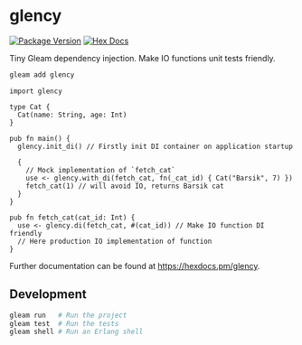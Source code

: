 # glency

[![Package Version](https://img.shields.io/hexpm/v/glency)](https://hex.pm/packages/glency)
[![Hex Docs](https://img.shields.io/badge/hex-docs-ffaff3)](https://hexdocs.pm/glency/)

Tiny Gleam dependency injection. Make IO functions unit tests friendly.

```sh
gleam add glency
```

```gleam
import glency

type Cat {
  Cat(name: String, age: Int)
}

pub fn main() {
  glency.init_di() // Firstly init DI container on application startup

  {
    // Mock implementation of `fetch_cat`
    use <- glency.with_di(fetch_cat, fn(_cat_id) { Cat("Barsik", 7) })
    fetch_cat(1) // will avoid IO, returns Barsik cat
  }
}

pub fn fetch_cat(cat_id: Int) {
  use <- glency.di(fetch_cat, #(cat_id)) // Make IO function DI friendly
  // Here production IO implementation of function
}
```

Further documentation can be found at <https://hexdocs.pm/glency>.

## Development

```sh
gleam run   # Run the project
gleam test  # Run the tests
gleam shell # Run an Erlang shell
```
